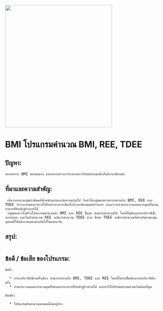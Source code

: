 <img src="https://www.bangpakokhospital.com/upload/P1701310041-FB-%E0%B8%82%E0%B8%99%E0%B8%B2%E0%B8%94-900x900-%E0%B9%80%E0%B8%A3%E0%B8%B7%E0%B9%88%E0%B8%AD%E0%B8%87-%E0%B8%84%E0%B8%B8%E0%B8%93%E0%B9%80%E0%B8%82%E0%B9%89%E0%B8%B2%E0%B8%82%E0%B9%88%E0%B8%B2%E0%B8%A2%E0%B9%80%E0%B8%9B%E0%B9%87%E0%B8%99%E0%B9%82%E0%B8%A3%E0%B8%84%E0%B8%AD%E0%B9%89%E0%B8%A7%E0%B8%99%E0%B8%AB%E0%B8%A3%E0%B8%B7%E0%B8%AD%E0%B9%80%E0%B8%9B%E0%B8%A5%E0%B9%88%E0%B8%B2-!!!-2.JPG" width="350" height="400"	>

BMI โปรแกรมคำนวณ BMI, REE, TDEE
======

## ปัญหา:

```
อยากทราบ BMI ของตนเอง และอยากทราบว่าร่างกายควรรับพลังงานเพียงใดถึงจะเพียงพอ
```

## ที่มาและความสำคัญ:

```
 เนื่องจากทางกลุ่มเรามีคนที่น้ำหนักมากและน้อยจนเกินไป จึงทำให้กลุ่มของเราอยากทราบถึง BMI, REE และ TDEE ว่าร่างกายของเราควรได้รับสารอาหารเพียงใดจึงจะเพียงพอต่อร่างกาย และเราจะสามารถวางแผนควรคุมปริมาณอาหารที่รับเข้าสู่ร่างกายได้
 กลุ่มของเราจึงสร้างโปรแกรมคำนวณค่า BMI และ REE ขึ้นมา สามารถคำนวณได้ โดยที่ไม่ต้องกรอกประวัติซ้ำหลายรอบ และในตัวคำนวณ REE จะมีการคำนวณ TDEE ด้วย ซึ่งค่า TDEE จะมีการคำนวณที่ต่างกันตามกลุ่มบุคคลที่ใช้พลังงานแตกต่างกันไปในแต่ละวัน
```

## สรุป:

```
```

## ข้อดี / ข้อเสีย ของโปรแกรม:

```
ข้อดี:

  * กรอกประวัติเพียงครั้งเดียว สามารถทราบถึง BMI, TDEE และ REE โดยที่ไม่จำเป็นต้องกรอกประวัติอีกครั้ง
  * สามารถวางแผนการควบคุมปริมาณสารอาหารที่รับเข้าสู่ร่างกายได้ และทำให้ได้รับพลังงานส่วนเกินน้อยที่สุด

ข้อเสีย:

  * โปรแกรมยังคำนวณคาดเคลื่อนอยู่บ้าง
```
